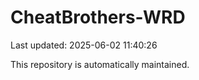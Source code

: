 # CheatBrothers-WRD

Last updated: 2025-06-02 11:40:26

This repository is automatically maintained.

